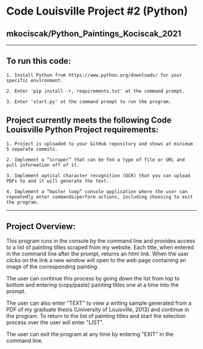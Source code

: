 # Code Louisville Project #2 (Python)

## mkociscak/Python_Paintings_Kociscak_2021
 -------------------
 
## **To run this code:**
    1. Install Python from https://www.python.org/downloads/ for your specific environment.

    2. Enter 'pip install -r, requirements.txt' at the command prompt.

    3. Enter 'start.py' at the command prompt to run the program.

## Project currently meets the following **Code Louisville Python Project requirements:**

    1. Project is uploaded to your GitHub repository and shows at minimum 5 separate commits.

    2. Implement a “scraper” that can be fed a type of file or URL and pull information off of it.

    3. Implement optical character recognition (OCR) that you can upload PDFs to and it will generate the text.

    4. Implement a “master loop” console application where the user can repeatedly enter commands/perform actions, including choosing to exit the program. 
 
 ----------------
 
## **Project Overview:** 

This program runs in the console by the command line and provides access to a list of painting titles scraped from my website. Each title, when entered in the command line after the prompt, returns an html link. When the user clicks on the link a new window will open to the web page containing an image of the corresponding painting. 

The user can continue this process by going down the list from top to bottom and entering (copy/paste) painting titles one at a time into the prompt. 
    
The user can also enter "TEXT" to view a writing sample generated from a PDF of my graduate thesis (University of Louisville, 2013) and continue in the program. To return to the list of painting titles and start the selection process over the user will enter "LIST".
    
The user can exit the program at any time by entering "EXIT" in the command line.


